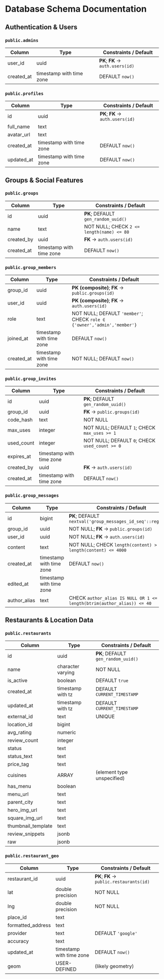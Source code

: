 # Database Schema Documentation

## Authentication & Users

### `public.admins`
| Column     | Type                     | Constraints / Default             |
| ---------- | ------------------------ | --------------------------------- |
| user_id    | uuid                     | **PK**; **FK** → `auth.users(id)` |
| created_at | timestamp with time zone | DEFAULT `now()`                   |

### `public.profiles`
| Column     | Type                     | Constraints / Default             |
| ---------- | ------------------------ | --------------------------------- |
| id         | uuid                     | **PK**; **FK** → `auth.users(id)` |
| full_name  | text                     |                                   |
| avatar_url | text                     |                                   |
| created_at | timestamp with time zone | DEFAULT `now()`                   |
| updated_at | timestamp with time zone | DEFAULT `now()`                   |

## Groups & Social Features

### `public.groups`
| Column     | Type                     | Constraints / Default                     |
| ---------- | ------------------------ | ----------------------------------------- |
| id         | uuid                     | **PK**; DEFAULT `gen_random_uuid()`       |
| name       | text                     | NOT NULL; CHECK `2 <= length(name) <= 80` |
| created_by | uuid                     | **FK** → `auth.users(id)`                 |
| created_at | timestamp with time zone | DEFAULT `now()`                           |

### `public.group_members`
| Column     | Type                     | Constraints / Default                                                   |
| ---------- | ------------------------ | ----------------------------------------------------------------------- |
| group_id   | uuid                     | **PK (composite)**; **FK** → `public.groups(id)`                        |
| user_id    | uuid                     | **PK (composite)**; **FK** → `auth.users(id)`                           |
| role       | text                     | NOT NULL; DEFAULT `'member'`; CHECK `role ∈ {'owner','admin','member'}` |
| joined_at  | timestamp with time zone | DEFAULT `now()`                                                         |
| created_at | timestamp with time zone | NOT NULL; DEFAULT `now()`                                               |

### `public.group_invites`
| Column     | Type                     | Constraints / Default                          |
| ---------- | ------------------------ | ---------------------------------------------- |
| id         | uuid                     | **PK**; DEFAULT `gen_random_uuid()`            |
| group_id   | uuid                     | **FK** → `public.groups(id)`                   |
| code_hash  | text                     | NOT NULL                                       |
| max_uses   | integer                  | NOT NULL; DEFAULT `1`; CHECK `max_uses >= 1`   |
| used_count | integer                  | NOT NULL; DEFAULT `0`; CHECK `used_count >= 0` |
| expires_at | timestamp with time zone |                                                |
| created_by | uuid                     | **FK** → `auth.users(id)`                      |
| created_at | timestamp with time zone | DEFAULT `now()`                                |

### `public.group_messages`
| Column       | Type                     | Constraints / Default                                                  |
| ------------ | ------------------------ | ---------------------------------------------------------------------- |
| id           | bigint                   | **PK**; DEFAULT `nextval('group_messages_id_seq'::regclass)`           |
| group_id     | uuid                     | NOT NULL; **FK** → `public.groups(id)`                                 |
| user_id      | uuid                     | NOT NULL; **FK** → `auth.users(id)`                                    |
| content      | text                     | NOT NULL; CHECK `length(content) > 0 AND length(content) <= 4000`      |
| created_at   | timestamp with time zone | DEFAULT `now()`                                                        |
| edited_at    | timestamp with time zone |                                                                        |
| author_alias | text                     | CHECK `author_alias IS NULL OR 1 <= length(btrim(author_alias)) <= 40` |

## Restaurants & Location Data

### `public.restaurants`
| Column             | Type              | Constraints / Default               |
| ------------------ | ----------------- | ----------------------------------- |
| id                 | uuid              | **PK**; DEFAULT `gen_random_uuid()` |
| name               | character varying | NOT NULL                            |
| is_active          | boolean           | DEFAULT `true`                      |
| created_at         | timestamp with tz | DEFAULT `CURRENT_TIMESTAMP`         |
| updated_at         | timestamp with tz | DEFAULT `CURRENT_TIMESTAMP`         |
| external_id        | text              | UNIQUE                              |
| location_id        | bigint            |                                     |
| avg_rating         | numeric           |                                     |
| review_count       | integer           |                                     |
| status             | text              |                                     |
| status_text        | text              |                                     |
| price_tag          | text              |                                     |
| cuisines           | ARRAY             | (element type unspecified)          |
| has_menu           | boolean           |                                     |
| menu_url           | text              |                                     |
| parent_city        | text              |                                     |
| hero_img_url       | text              |                                     |
| square_img_url     | text              |                                     |
| thumbnail_template | text              |                                     |
| review_snippets    | jsonb             |                                     |
| raw                | jsonb             |                                     |

### `public.restaurant_geo`
| Column            | Type                     | Constraints / Default                     |
| ----------------- | ------------------------ | ----------------------------------------- |
| restaurant_id     | uuid                     | **PK**; **FK** → `public.restaurants(id)` |
| lat               | double precision         | NOT NULL                                  |
| lng               | double precision         | NOT NULL                                  |
| place_id          | text                     |                                           |
| formatted_address | text                     |                                           |
| provider          | text                     | DEFAULT `'google'`                        |
| accuracy          | text                     |                                           |
| updated_at        | timestamp with time zone | DEFAULT `now()`                           |
| geom              | USER-DEFINED             | (likely geometry)                         |
